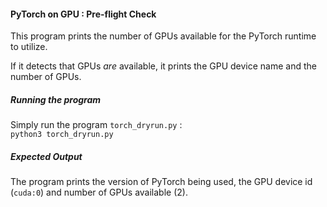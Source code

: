 #### PyTorch on GPU : Pre-flight Check
This program prints the number of GPUs available for the PyTorch runtime to utilize.

If it detects that GPUs *are* available, it prints the GPU device name and the number of GPUs.

##### Running the program

Simply run the program `torch_dryrun.py` : \
`python3 torch_dryrun.py`

##### Expected Output

The program prints the version of PyTorch being used, the GPU device id (`cuda:0`) and number of GPUs available (2).
